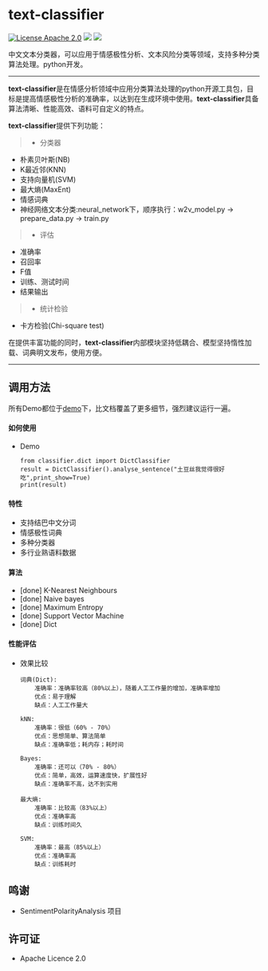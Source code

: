 # text-classifier
[![License Apache 2.0](https://img.shields.io/badge/license-Apache%202.0-blue.svg)](https://github.com/deepmipt/DeepPavlov/blob/master/LICENSE) ![](https://img.shields.io/badge/Language-Python-blue.svg) ![](https://img.shields.io/badge/Python-3.X-red.svg)

中文文本分类器，可以应用于情感极性分析、文本风险分类等领域，支持多种分类算法处理。python开发。

---


**text-classifier**是在情感分析领域中应用分类算法处理的python开源工具包，目标是提高情感极性分析的准确率，以达到在生成环境中使用。**text-classifier**具备算法清晰、性能高效、语料可自定义的特点。

**text-classifier**提供下列功能：
> * 分类器
  * 朴素贝叶斯(NB)
  * K最近邻(KNN)
  * 支持向量机(SVM)
  * 最大熵(MaxEnt)
  * 情感词典
  * 神经网络文本分类:neural_network下，顺序执行：w2v_model.py -> prepare_data.py -> train.py
> * 评估
  * 准确率
  * 召回率
  * F值
  * 训练、测试时间
  * 结果输出
> * 统计检验
  * 卡方检验(Chi-square test)



在提供丰富功能的同时，**text-classifier**内部模块坚持低耦合、模型坚持惰性加载、词典明文发布，使用方便。

------

## 调用方法


所有Demo都位于[demo](https://github.com/shibing624/text-classifier/blob/master/demo.py)下，比文档覆盖了更多细节，强烈建议运行一遍。

#### 如何使用

  - Demo


	```
	from classifier.dict import DictClassifier
    result = DictClassifier().analyse_sentence("土豆丝我觉得很好吃",print_show=True)
    print(result)
	```


#### 特性
   - 支持结巴中文分词
   - 情感极性词典
   - 多种分类器
   - 多行业熟语料数据

#### 算法
  - [done] K-Nearest Neighbours
  - [done] Naive bayes
  - [done] Maximum Entropy
  - [done] Support Vector Machine
  - [done] Dict


#### 性能评估
  - 效果比较
	
	```
	词典(Dict):
        准确率：准确率较高（80%以上），随着人工工作量的增加，准确率增加
        优点：易于理解
        缺点：人工工作量大
    
    kNN:
        准确率：很低（60% - 70%）
        优点：思想简单、算法简单
        缺点：准确率低；耗内存；耗时间
    
    Bayes:
        准确率：还可以（70% - 80%）
        优点：简单，高效，运算速度快，扩展性好
        缺点：准确率不高，达不到实用
    
    最大熵:
        准确率：比较高（83%以上）
        优点：准确率高
        缺点：训练时间久
    
    SVM:
        准确率：最高（85%以上）
        优点：准确率高
        缺点：训练耗时
	```

## 鸣谢
  - SentimentPolarityAnalysis 项目 

## 许可证
  - Apache Licence 2.0